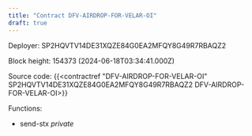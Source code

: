 ```yaml
---
title: "Contract DFV-AIRDROP-FOR-VELAR-OI"
draft: true
---
```

Deployer: SP2HQVTV14DE31XQZE84G0EA2MFQY8G49R7RBAQZ2


 



Block height: 154373 (2024-06-18T03:34:41.000Z)

Source code: {{<contractref "DFV-AIRDROP-FOR-VELAR-OI" SP2HQVTV14DE31XQZE84G0EA2MFQY8G49R7RBAQZ2 DFV-AIRDROP-FOR-VELAR-OI>}}

Functions:

* send-stx _private_
